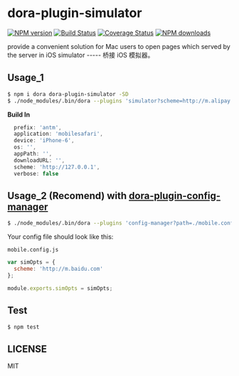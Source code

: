 # dora-plugin-simulator

[![NPM version](https://img.shields.io/npm/v/dora-plugin-simulator.svg?style=flat)](https://npmjs.org/package/dora-plugin-simulator)
[![Build Status](https://img.shields.io/travis/dora-js/dora-plugin-simulator.svg?style=flat)](https://travis-ci.org/dora-js/dora-plugin-simulator)
[![Coverage Status](https://img.shields.io/coveralls/dora-js/dora-plugin-simulator.svg?style=flat)](https://coveralls.io/r/dora-js/dora-plugin-simulator)
[![NPM downloads](http://img.shields.io/npm/dm/dora-plugin-simulator.svg?style=flat)](https://npmjs.org/package/dora-plugin-simulator)

provide a convenient solution for Mac users to open pages which served by the server in iOS simulator ----- 桥接 iOS 模拟器。

## Usage_1

```bash
$ npm i dora dora-plugin-simulator -SD
$ ./node_modules/.bin/dora --plugins 'simulator?scheme=http://m.alipay.com'
```

**Build In**

```javascript
  prefix: 'antm',
  application: 'mobilesafari',
  device: 'iPhone-6',
  os: '',
  appPath: '',
  downloadURL: '',
  scheme: 'http://127.0.0.1',
  verbose: false
```

## Usage_2 (Recomend) with [dora-plugin-config-manager](https://www.npmjs.com/package/dora-plugin-config-manager)

```bash
$ ./node_modules/.bin/dora --plugins 'config-manager?path=./mobile.config.js|simOpts,simulator'
```

Your config file should look like this:

`mobile.config.js`

```javascript
var simOpts = {
  scheme: 'http://m.baidu.com'
};

module.exports.simOpts = simOpts;
```

## Test

```bash
$ npm test
```

## LICENSE

MIT
